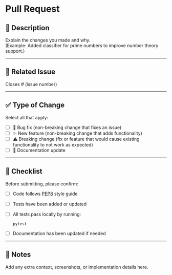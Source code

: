 # Pull Request

## 📖 Description
Explain the changes you made and why.  
(Example: Added classifier for prime numbers to improve number theory support.)

---

## 🔗 Related Issue
Closes # (issue number)

---

## ✅ Type of Change
Select all that apply:

- [ ] 🐞 Bug fix (non-breaking change that fixes an issue)  
- [ ] ✨ New feature (non-breaking change that adds functionality)  
- [ ] ⚠️ Breaking change (fix or feature that would cause existing functionality to not work as expected)  
- [ ] 📖 Documentation update  

---

## 🧪 Checklist
Before submitting, please confirm:

- [ ] Code follows [PEP8](https://peps.python.org/pep-0008/) style guide  
- [ ] Tests have been added or updated  
- [ ] All tests pass locally by running:  

      pytest  

- [ ] Documentation has been updated if needed  

---

## 📝 Notes
Add any extra context, screenshots, or implementation details here.
